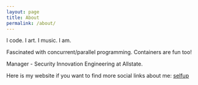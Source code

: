```yaml
---
layout: page
title: About
permalink: /about/
---
```


I code. I art. I music. I am.

Fascinated with concurrent/parallel programming. Containers are fun too!

Manager - Security Innovation Engineering at Allstate.

Here is my website if you want to find more social links about me: [selfup](https://selfup.me)
